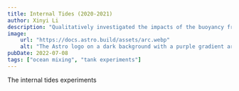 ```yaml
---
title: Internal Tides (2020-2021)
author: Xinyi Li
description: "Qualitatively investigated the impacts of the buoyancy frequency ratio between two linearly stratified layers on the formation and early-stage transport of internal tides using tank experiments."
image:
    url: "https://docs.astro.build/assets/arc.webp"
    alt: "The Astro logo on a dark background with a purple gradient arc."
pubDate: 2022-07-08
tags: ["ocean mixing", "tank experiments"]
---
```

The internal tides experiments